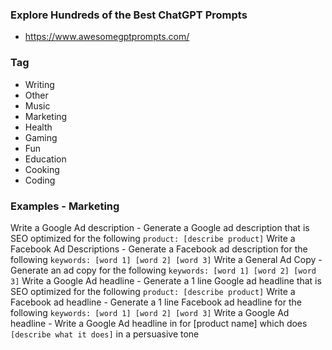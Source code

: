 ### Explore Hundreds of the Best ChatGPT Prompts
- https://www.awesomegptprompts.com/

### Tag
- Writing
- Other
- Music
- Marketing
- Health
- Gaming
- Fun
- Education
- Cooking
- Coding

### Examples - Marketing
Write a Google Ad description
    - Generate a Google ad description that is SEO optimized for the following ```product: [describe product]```
Write a Facebook Ad Descriptions
    - Generate a Facebook ad description for the following ```keywords: [word 1] [word 2] [word 3]```
Write a General Ad Copy
    - Generate an ad copy for the following ```keywords: [word 1] [word 2] [word 3]```
Write a Google Ad headline
    - Generate a 1 line Google ad headline that is SEO optimized for the following ```product: [describe product]```
Write a Facebook ad headline
    - Generate a 1 line Facebook ad headline for the following ```keywords: [word 1] [word 2] [word 3]```
Write a Google Ad headline
    - Write a Google Ad headline in for [product name] which does ```[describe what it does]``` in a persuasive tone